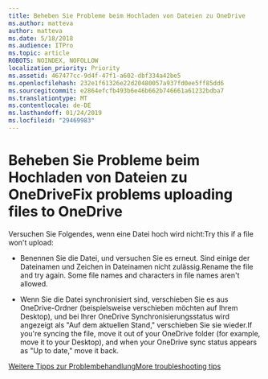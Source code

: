 ```yaml
---
title: Beheben Sie Probleme beim Hochladen von Dateien zu OneDrive
ms.author: matteva
author: matteva
ms.date: 5/18/2018
ms.audience: ITPro
ms.topic: article
ROBOTS: NOINDEX, NOFOLLOW
localization_priority: Priority
ms.assetid: 467477cc-9d4f-47f1-a602-dbf334a42be5
ms.openlocfilehash: 232e1f61326e22d20480057a937fd0ee5ff85dd6
ms.sourcegitcommit: e2864efcfb493b6e46b662b746661a61232bdba7
ms.translationtype: MT
ms.contentlocale: de-DE
ms.lasthandoff: 01/24/2019
ms.locfileid: "29469983"
---
```

# <a name="fix-problems-uploading-files-to-onedrive"></a><span data-ttu-id="2a6c5-102">Beheben Sie Probleme beim Hochladen von Dateien zu OneDrive</span><span class="sxs-lookup"><span data-stu-id="2a6c5-102">Fix problems uploading files to OneDrive</span></span>

<span data-ttu-id="2a6c5-103">Versuchen Sie Folgendes, wenn eine Datei hoch wird nicht:</span><span class="sxs-lookup"><span data-stu-id="2a6c5-103">Try this if a file won't upload:</span></span>
  
- <span data-ttu-id="2a6c5-p101">Benennen Sie die Datei, und versuchen Sie es erneut. Sind einige der Dateinamen und Zeichen in Dateinamen nicht zulässig.</span><span class="sxs-lookup"><span data-stu-id="2a6c5-p101">Rename the file and try again. Some file names and characters in file names aren't allowed.</span></span> 
    
- <span data-ttu-id="2a6c5-106">Wenn Sie die Datei synchronisiert sind, verschieben Sie es aus OneDrive-Ordner (beispielsweise verschieben möchten auf Ihrem Desktop), und bei Ihrer OneDrive Synchronisierungsstatus wird angezeigt als "Auf dem aktuellen Stand," verschieben Sie sie wieder.</span><span class="sxs-lookup"><span data-stu-id="2a6c5-106">If you're syncing the file, move it out of your OneDrive folder (for example, move it to your Desktop), and when your OneDrive sync status appears as "Up to date," move it back.</span></span> 
    
[<span data-ttu-id="2a6c5-107">Weitere Tipps zur Problembehandlung</span><span class="sxs-lookup"><span data-stu-id="2a6c5-107">More troubleshooting tips</span></span>](https://go.microsoft.com/fwlink/?linkid=873155)
  

